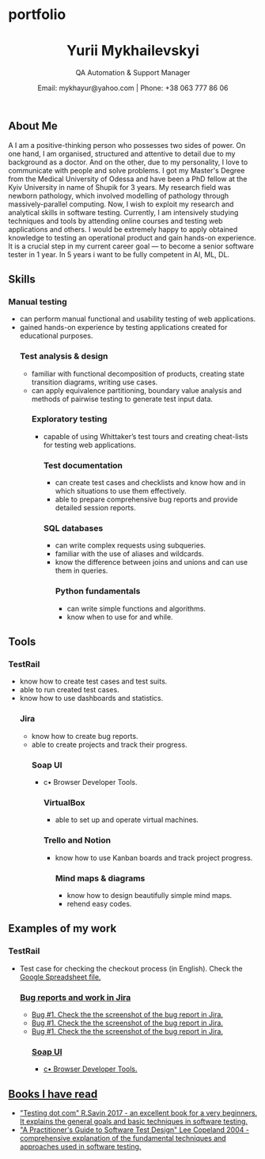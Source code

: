 # portfolio
<!DOCTYPE html>
<html lang="en">
<head>
    <meta charset="UTF-8">
    <meta name="viewport" content="width=device-width, initial-scale=1.0">
    <link rel="stylesheet" href="style.css"> 
</head>
<body>
    <div class="container">
        <header>
            <h1>Yurii Mykhailevskyi</h1>
            <p>QA Automation & Support Manager</p>
            <p>Email: mykhayur@yahoo.com | Phone: +38 063 777 86 06</p> 
        </header>
        <main>
            <section class="summary">
                <h2>About Me</h2>
                <p>A I am a positive-thinking person who possesses two sides of power. On one hand, I am organised, structured and attentive to detail due to my background as a doctor. And on the other, due to my personality, I love to communicate with people and solve problems.
I got my Master's Degree from the Medical University of Odessa and have been a PhD fellow at the Kyiv University in name of Shupik for 3 years. My research field was newborn pathology, which involved modelling of pathology through massively-parallel computing.
Now, I wish to exploit my research and analytical skills in software testing. Currently, I am intensively studying techniques and tools by attending online courses and testing web applications and others.
I would be extremely happy to apply obtained knowledge to testing an operational product and gain hands-on experience. It is a crucial step in my current career goal — to become a senior software tester in 1 year. In 5 years i want to be fully competent in AI, ML, DL.
</p>
            </section>
            <section class="experience">
                <h2>Skills</h2>
                <div class="job">
                    <h3>Manual testing </span></h3>
                    <ul>
                        <li>can perform manual functional and usability testing of web applications.</li>
                        <li>gained hands-on experience by testing applications created for educational purposes.</li>
                        <h3>Test analysis & design</span></h3>
                    <ul>
                        <li>familiar with functional decomposition of products, creating state transition diagrams, writing use cases.</li>
                        <li>can apply equivalence partitioning, boundary value analysis and methods of pairwise testing to generate test input data.</li>
                        <h3>Exploratory testing</span></h3>
                    <ul>
                        <li>capable of using Whittaker’s test tours and creating cheat-lists for testing web applications.</li>
                        <h3>Test documentation</span></h3>
                    <ul>
                        <li>can create test cases and checklists and know how and in which situations to use them effectively.</li>
                        <li>able to prepare comprehensive bug reports and provide detailed session reports.</li>
                    </ul>
                        <h3>SQL databases</span></h3>
                    <ul>
                        <li>can write complex requests using subqueries.</li>
                        <li>familiar with the use of aliases and wildcards.</li>
                        <li>know the difference between joins and unions and can use them in queries.</li>
                        <h3>Python fundamentals</span></h3>
                    <ul>
                        <li>can write simple functions and algorithms.</li>
                        <li>know when to use for and while.</li>
                </div>
                </section>
            <section class="Tools">
                <h2>Tools</h2>
                <h3>TestRail </span></h3>
                    <ul>
                        <li>know how to create test cases and test suits.</li>
                        <li>able to run created test cases.</li>
                        <li>know how to use dashboards and statistics.</li>
                        <h3>Jira</span></h3>
                    <ul>
                        <li>know how to create bug reports.</li>
                        <li>able to create projects and track their progress.</li>
                        <h3>Soap UI</span></h3>
                    <ul>
                        <li>c•	Browser Developer Tools.</li>
                        <h3>VirtualBox</span></h3>
                    <ul>
                        <li>able to set up and operate virtual machines.</li>
                    </ul>
                        <h3>Trello and Notion</span></h3>
                    <ul>
                        <li>know how to use Kanban boards and track project progress.</li>
                        <h3>Mind maps & diagrams</span></h3>
                    <ul>
                        <li>know how to design beautifully simple mind maps.</li>
                        <li>rehend easy codes.</li>
                <div class="degree">
                </div>
            </section>
            <section class="work">
                <h2>Examples of my work</h2>
                <h3>TestRail </span></h3>
                    <ul>
                        <li>Test case for checking the checkout process (in English). Check the <a href="https://docs.google.com/spreadsheets/d/17Vr9veFno1jKhj8nHmim1Q6_sdQzBn9Sv7mxbDamzxU/edit?usp=sharing" target="_blank">Google Spreadsheet file.</li>
                        <h3>Bug reports and work in Jira</span></h3>
                    <ul>
                        <li>Bug #1. Check the <a href="https://drive.google.com/file/d/1Z021Y2qNr1uQBqCFzeJMmwY_s-THYKXy/view?usp=share_link" target="_blank">the screenshot of the bug report in Jira.</li>
                        <li>Bug #1. Check the <a href="https://drive.google.com/file/d/1m4Eu08K2Wn7KW8nq5oKIVJ7xPeIgHRD8/view?usp=share_link" target="_blank">the screenshot of the bug report in Jira.</li>
                        <li>Bug #1. Check the <a href="https://drive.google.com/file/d/1TKxetdAy1u5v6EbEGhANv31Q851P9mDA/view?usp=share_link" target="_blank">the screenshot of the bug report in Jira.</li>
                        <h3>Soap UI</span></h3>
                    <ul>
                        <li>c•	Browser Developer Tools.</li>
                     <div class="degree">
                </div>
            </section>
            <section class="book">
                <h2>Books I have read</h2>
                <ul>
                    <li>"Testing dot com" R.Savin 2017 - an excellent book for a very beginners. It explains the general goals and basic techniques in software testing.</li>
                    <li>"A Practitioner's Guide to Software Test Design" Lee Copeland 2004 - comprehensive explanation of the fundamental techniques and approaches used in software testing.</li>
                </ul>
            </section>
        </main>
    </div>
</body>
</html>
